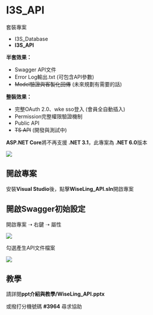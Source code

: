 # I3S_API

套裝專案

* I3S_Database
* **I3S_API**

**半套效果：**

* Swagger API文件
* Error Log輸出.txt (可包含API參數)
* ~~Model驗證與客製化回傳~~ (未來規劃有需要的話)

**整裝效果：**

* 完整OAuth 2.0、wke sso登入 (會員全自動插入)
* Permission完整權限驗證機制
* Public API
* ~~TS API~~ (開發與測試中)


**ASP\.NET Core**將不再支援 **.NET 3.1**，此專案為 **\.NET 6.0**版本


![](/img/version.png)

## 開啟專案

安裝**Visual Studio**後，點擊**WiseLing_API.sln**開啟專案


## 開啟Swagger初始設定

開啟專案 ➝ 右鍵 ➝ 屬性

![](/img/setting.png)

勾選產生API文件檔案

![](/img/swagger.png)

## 教學
請詳閱**ppt介紹與教學/WiseLing_API.pptx**

或撥打分機號碼 **#3964** 尋求協助
